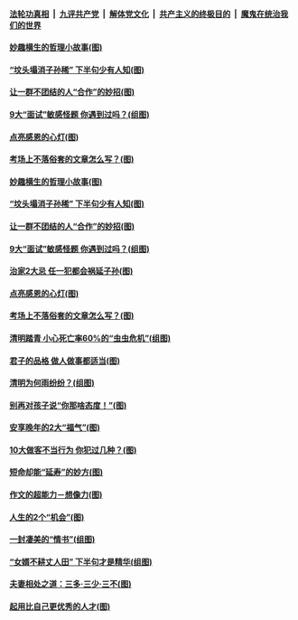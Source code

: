 

####  [法轮功真相](../../../../basic/blob/master/README.md?t=04021031) &nbsp;|&nbsp; [九评共产党](../../../../9ping.md/blob/master/README.md?t=04021031) &nbsp;|&nbsp; [解体党文化](../../../../jtdwh.md/blob/master/README.md?t=04021031)  &nbsp;|&nbsp; [共产主义的终极目的](../../../../gczydzjmd.md/blob/master/README.md?t=04021031) &nbsp;|&nbsp; [魔鬼在统治我们的世界](../../../../mgztzwmdsj.md/blob/master/README.md?t=04021031) 

#### [妙趣横生的哲理小故事(图)](../pages/p8/967477.md?t=04021031) 

#### [“坟头塌消子孙稀” 下半句少有人知(图)](../pages/p8/967469.md?t=04021031) 

#### [让一群不团结的人“合作”的妙招(图)](../pages/p8/967436.md?t=04021031) 

#### [9大“面试”敏感怪题 你遇到过吗？(组图)](../pages/p8/967142.md?t=04021031) 

#### [点亮感恩的心灯(图)](../pages/p8/966758.md?t=04021031) 

#### [考场上不落俗套的文章怎么写？(图)](../pages/p8/967328.md?t=04021031) 

#### [妙趣横生的哲理小故事(图)](../pages/p8/967477.md?t=04021031) 

#### [“坟头塌消子孙稀” 下半句少有人知(图)](../pages/p8/967469.md?t=04021031) 

#### [让一群不团结的人“合作”的妙招(图)](../pages/p8/967436.md?t=04021031) 

#### [9大“面试”敏感怪题 你遇到过吗？(组图)](../pages/p8/967142.md?t=04021031) 

#### [治家2大忌 任一犯都会祸延子孙(图)](../pages/p8/967397.md?t=04021031) 

#### [点亮感恩的心灯(图)](../pages/p8/966758.md?t=04021031) 

#### [考场上不落俗套的文章怎么写？(图)](../pages/p8/967328.md?t=04021031) 

#### [清明踏青 小心死亡率60%的“虫虫危机”(组图)](../pages/p8/967181.md?t=04021031) 

#### [君子的品格 做人做事都适当(图)](../pages/p8/966740.md?t=04021031) 

#### [清明为何雨纷纷？(组图)](../pages/p8/967012.md?t=04021031) 

#### [别再对孩子说“你那啥态度！”(图)](../pages/p8/967222.md?t=04021031) 

#### [安享晚年的2大“福气”(图)](../pages/p8/967011.md?t=04021031) 

#### [10大做客不当行为 你犯过几种？(图)](../pages/p8/967139.md?t=04021031) 

#### [短命却能“延寿”的妙方(图)](../pages/p8/965789.md?t=04021031) 

#### [作文的超能力－想像力(图)](../pages/p8/967109.md?t=04021031) 

#### [人生的2个“机会”(图)](../pages/p8/966530.md?t=04021031) 

#### [一封凄美的“情书”(组图)](../pages/p8/966518.md?t=04021031) 

#### [“女婿不耕丈人田” 下半句才是精华(组图)](../pages/p8/966916.md?t=04021031) 

#### [夫妻相处之道：三多‧三少‧三不(图)](../pages/p8/966524.md?t=04021031) 

#### [起用比自己更优秀的人才(图)](../pages/p8/966517.md?t=04021031) 

